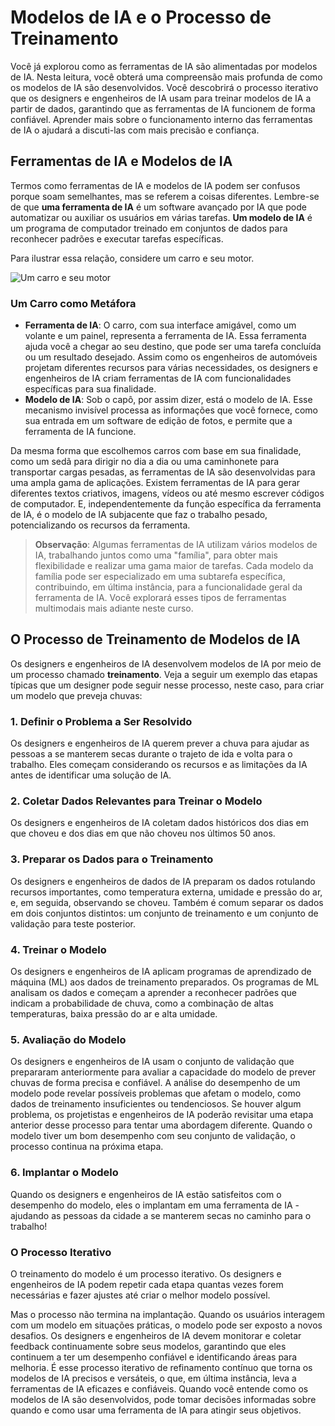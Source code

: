 # Modelos de IA e o Processo de Treinamento

Você já explorou como as ferramentas de IA são alimentadas por modelos de IA. Nesta leitura, você obterá uma compreensão mais profunda de como os modelos de IA são desenvolvidos. Você descobrirá o processo iterativo que os designers e engenheiros de IA usam para treinar modelos de IA a partir de dados, garantindo que as ferramentas de IA funcionem de forma confiável. Aprender mais sobre o funcionamento interno das ferramentas de IA o ajudará a discuti-las com mais precisão e confiança.

## Ferramentas de IA e Modelos de IA

Termos como ferramentas de IA e modelos de IA podem ser confusos porque soam semelhantes, mas se referem a coisas diferentes. Lembre-se de que **uma ferramenta de IA** é um software avançado por IA que pode automatizar ou auxiliar os usuários em várias tarefas. **Um modelo de IA** é um programa de computador treinado em conjuntos de dados para reconhecer padrões e executar tarefas específicas.

Para ilustrar essa relação, considere um carro e seu motor.

![Um carro e seu motor](https://d3c33hcgiwev3.cloudfront.net/imageAssetProxy.v1/lA5V2JCqQXSYQC-slVQavg_9ec158c797d84a22b87343a6766f06f1_LBQy6QWE3Y_RJbkWomQVAgkJYvqn2DtndQDx0fZJFqWFLv6MsC7oIZyC2wr7dgKmqgoXDR8s88a2HcWOHiAd3NhEV7gB7Mq4pCwG4DTvd_AXhhkuzfCd5udFXeoct2IU14nftHYI00QptOdDgyf2n6E6xxj4HZ4l_gm1dOu319GpozR6Ythznn-XpKX7nRI?expiry=1743897600000&hmac=GbNeDOXJeA9qhOffwfQD4eQRhl8JhGlYA6gbJiUX268)

### Um Carro como Metáfora

- **Ferramenta de IA**: O carro, com sua interface amigável, como um volante e um painel, representa a ferramenta de IA. Essa ferramenta ajuda você a chegar ao seu destino, que pode ser uma tarefa concluída ou um resultado desejado. Assim como os engenheiros de automóveis projetam diferentes recursos para várias necessidades, os designers e engenheiros de IA criam ferramentas de IA com funcionalidades específicas para sua finalidade.
- **Modelo de IA**: Sob o capô, por assim dizer, está o modelo de IA. Esse mecanismo invisível processa as informações que você fornece, como sua entrada em um software de edição de fotos, e permite que a ferramenta de IA funcione.

Da mesma forma que escolhemos carros com base em sua finalidade, como um sedã para dirigir no dia a dia ou uma caminhonete para transportar cargas pesadas, as ferramentas de IA são desenvolvidas para uma ampla gama de aplicações. Existem ferramentas de IA para gerar diferentes textos criativos, imagens, vídeos ou até mesmo escrever códigos de computador. E, independentemente da função específica da ferramenta de IA, é o modelo de IA subjacente que faz o trabalho pesado, potencializando os recursos da ferramenta.

> **Observação**: Algumas ferramentas de IA utilizam vários modelos de IA, trabalhando juntos como uma "família", para obter mais flexibilidade e realizar uma gama maior de tarefas. Cada modelo da família pode ser especializado em uma subtarefa específica, contribuindo, em última instância, para a funcionalidade geral da ferramenta de IA. Você explorará esses tipos de ferramentas multimodais mais adiante neste curso.

## O Processo de Treinamento de Modelos de IA

Os designers e engenheiros de IA desenvolvem modelos de IA por meio de um processo chamado **treinamento**. Veja a seguir um exemplo das etapas típicas que um designer pode seguir nesse processo, neste caso, para criar um modelo que preveja chuvas:

### 1. Definir o Problema a Ser Resolvido

Os designers e engenheiros de IA querem prever a chuva para ajudar as pessoas a se manterem secas durante o trajeto de ida e volta para o trabalho. Eles começam considerando os recursos e as limitações da IA antes de identificar uma solução de IA.

### 2. Coletar Dados Relevantes para Treinar o Modelo

Os designers e engenheiros de IA coletam dados históricos dos dias em que choveu e dos dias em que não choveu nos últimos 50 anos.

### 3. Preparar os Dados para o Treinamento

Os designers e engenheiros de dados de IA preparam os dados rotulando recursos importantes, como temperatura externa, umidade e pressão do ar, e, em seguida, observando se choveu. Também é comum separar os dados em dois conjuntos distintos: um conjunto de treinamento e um conjunto de validação para teste posterior.

### 4. Treinar o Modelo

Os designers e engenheiros de IA aplicam programas de aprendizado de máquina (ML) aos dados de treinamento preparados. Os programas de ML analisam os dados e começam a aprender a reconhecer padrões que indicam a probabilidade de chuva, como a combinação de altas temperaturas, baixa pressão do ar e alta umidade.

### 5. Avaliação do Modelo

Os designers e engenheiros de IA usam o conjunto de validação que prepararam anteriormente para avaliar a capacidade do modelo de prever chuvas de forma precisa e confiável. A análise do desempenho de um modelo pode revelar possíveis problemas que afetam o modelo, como dados de treinamento insuficientes ou tendenciosos. Se houver algum problema, os projetistas e engenheiros de IA poderão revisitar uma etapa anterior desse processo para tentar uma abordagem diferente. Quando o modelo tiver um bom desempenho com seu conjunto de validação, o processo continua na próxima etapa.

### 6. Implantar o Modelo

Quando os designers e engenheiros de IA estão satisfeitos com o desempenho do modelo, eles o implantam em uma ferramenta de IA - ajudando as pessoas da cidade a se manterem secas no caminho para o trabalho!

### O Processo Iterativo

O treinamento do modelo é um processo iterativo. Os designers e engenheiros de IA podem repetir cada etapa quantas vezes forem necessárias e fazer ajustes até criar o melhor modelo possível.

Mas o processo não termina na implantação. Quando os usuários interagem com um modelo em situações práticas, o modelo pode ser exposto a novos desafios. Os designers e engenheiros de IA devem monitorar e coletar feedback continuamente sobre seus modelos, garantindo que eles continuem a ter um desempenho confiável e identificando áreas para melhoria. É esse processo iterativo de refinamento contínuo que torna os modelos de IA precisos e versáteis, o que, em última instância, leva a ferramentas de IA eficazes e confiáveis. Quando você entende como os modelos de IA são desenvolvidos, pode tomar decisões informadas sobre quando e como usar uma ferramenta de IA para atingir seus objetivos.
